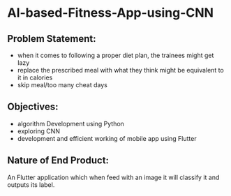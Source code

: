 # AI-based-Fitness-App-using-CNN


## Problem Statement:
- when it comes to following a proper diet plan, the trainees might get lazy
- replace the prescribed meal with what they think might be equivalent to it in calories
- skip meal/too many cheat days

## Objectives:
- algorithm Development using Python
- exploring CNN
- development and efficient working of mobile app using Flutter

## Nature of End Product:
An Flutter application which when feed with an image it will classify it and outputs its label.
